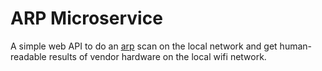 # ARP Microservice
A simple web API to do an [arp](https://en.wikipedia.org/wiki/Address_Resolution_Protocol) scan on the local network and get human-readable results of vendor hardware on the local wifi network.